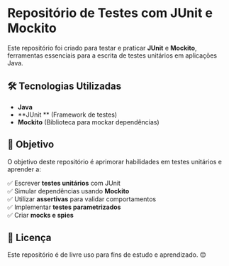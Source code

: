 # Repositório de Testes com JUnit e Mockito

Este repositório foi criado para testar e praticar **JUnit** e **Mockito**, ferramentas essenciais para a escrita de testes unitários em aplicações Java.

## 🛠 Tecnologias Utilizadas

- **Java**
- **JUnit ** (Framework de testes)
- **Mockito** (Biblioteca para mockar dependências)

## 📌 Objetivo

O objetivo deste repositório é aprimorar habilidades em testes unitários e aprender a:

✅ Escrever **testes unitários** com JUnit  
✅ Simular dependências usando **Mockito**  
✅ Utilizar **assertivas** para validar comportamentos  
✅ Implementar **testes parametrizados**  
✅ Criar **mocks e spies**  


## 📜 Licença

Este repositório é de livre uso para fins de estudo e aprendizado. 😊

